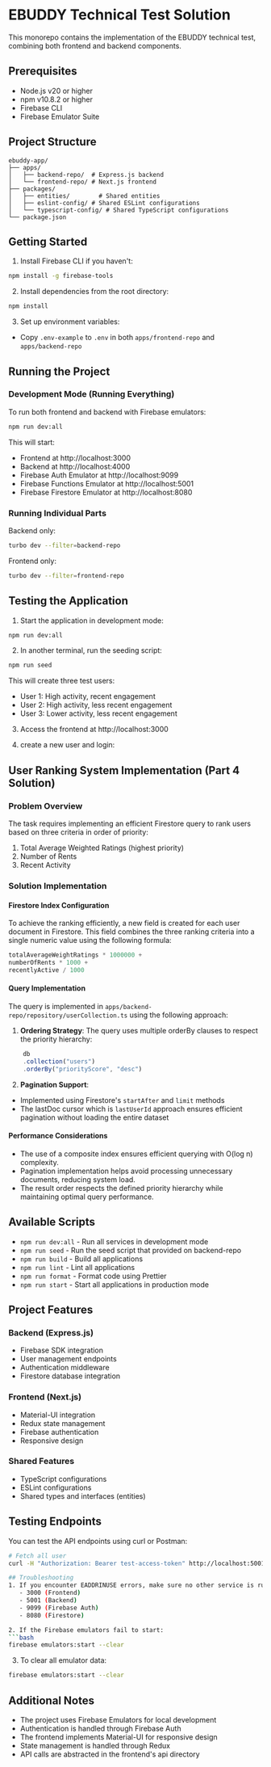 # EBUDDY Technical Test Solution

This monorepo contains the implementation of the EBUDDY technical test, combining both frontend and backend components.

## Prerequisites
- Node.js v20 or higher
- npm v10.8.2 or higher
- Firebase CLI
- Firebase Emulator Suite

## Project Structure
```
ebuddy-app/
├── apps/
│   ├── backend-repo/  # Express.js backend
│   └── frontend-repo/ # Next.js frontend
├── packages/
│   ├── entities/        # Shared entities 
│   ├── eslint-config/ # Shared ESLint configurations
│   └── typescript-config/ # Shared TypeScript configurations
└── package.json
```

## Getting Started
1. Install Firebase CLI if you haven't:
```bash
npm install -g firebase-tools
```

2. Install dependencies from the root directory:
```bash
npm install
```

3. Set up environment variables:
- Copy `.env-example` to `.env` in both `apps/frontend-repo` and `apps/backend-repo`

## Running the Project

### Development Mode (Running Everything)
To run both frontend and backend with Firebase emulators:
```bash
npm run dev:all
```

This will start:
- Frontend at http://localhost:3000
- Backend at http://localhost:4000
- Firebase Auth Emulator at http://localhost:9099
- Firebase Functions Emulator at http://localhost:5001
- Firebase Firestore Emulator at http://localhost:8080

### Running Individual Parts
Backend only:
```bash
turbo dev --filter=backend-repo
```

Frontend only:
```bash
turbo dev --filter=frontend-repo
```

## Testing the Application
1. Start the application in development mode:
```bash
npm run dev:all
```

2. In another terminal, run the seeding script:
```bash
npm run seed
```

This will create three test users:
- User 1: High activity, recent engagement
- User 2: High activity, less recent engagement
- User 3: Lower activity, less recent engagement

3. Access the frontend at http://localhost:3000

4. create a new user and login:

## User Ranking System Implementation (Part 4 Solution)

### Problem Overview
The task requires implementing an efficient Firestore query to rank users based on three criteria in order of priority:
1. Total Average Weighted Ratings (highest priority)
2. Number of Rents
3. Recent Activity

### Solution Implementation

#### Firestore Index Configuration
To achieve the ranking efficiently, a new field is created for each user document in Firestore. This field combines the three ranking criteria into a single numeric value using the following formula:

```typescript
totalAverageWeightRatings * 1000000 +
numberOfRents * 1000 +
recentlyActive / 1000
```

#### Query Implementation
The query is implemented in `apps/backend-repo/repository/userCollection.ts` using the following approach:

1. **Ordering Strategy**: The query uses multiple orderBy clauses to respect the priority hierarchy:
```typescript
    db
    .collection("users")
    .orderBy("priorityScore", "desc")
```

2. **Pagination Support**: 
- Implemented using Firestore's `startAfter` and `limit` methods
- The lastDoc cursor which is `lastUserId` approach ensures efficient pagination without loading the entire dataset

#### Performance Considerations
- The use of a composite index ensures efficient querying with O(log n) complexity.
- Pagination implementation helps avoid processing unnecessary documents, reducing system load.
- The result order respects the defined priority hierarchy while maintaining optimal query performance.

## Available Scripts
- `npm run dev:all` - Run all services in development mode
- `npm run seed` - Run the seed script that provided on backend-repo
- `npm run build` - Build all applications
- `npm run lint` - Lint all applications
- `npm run format` - Format code using Prettier
- `npm run start` - Start all applications in production mode

## Project Features

### Backend (Express.js)
- Firebase SDK integration
- User management endpoints
- Authentication middleware
- Firestore database integration

### Frontend (Next.js)
- Material-UI integration
- Redux state management
- Firebase authentication
- Responsive design

### Shared Features
- TypeScript configurations
- ESLint configurations
- Shared types and interfaces (entities)

## Testing Endpoints
You can test the API endpoints using curl or Postman:
```bash
# Fetch all user 
curl -H "Authorization: Bearer test-access-token" http://localhost:5001/ebuddy-test-27a07/us-central1/api/v1/users

## Troubleshooting
1. If you encounter EADDRINUSE errors, make sure no other service is running on the required ports:
   - 3000 (Frontend)
   - 5001 (Backend)
   - 9099 (Firebase Auth)
   - 8080 (Firestore)

2. If the Firebase emulators fail to start:
```bash
firebase emulators:start --clear
```

3. To clear all emulator data:
```bash
firebase emulators:start --clear
```

## Additional Notes
- The project uses Firebase Emulators for local development
- Authentication is handled through Firebase Auth
- The frontend implements Material-UI for responsive design
- State management is handled through Redux
- API calls are abstracted in the frontend's api directory
